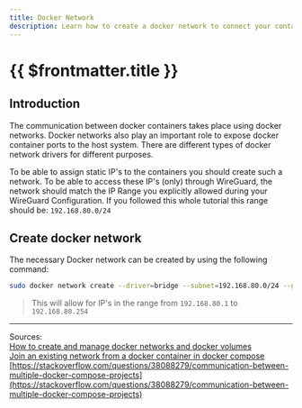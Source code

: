 ```yaml
---
title: Docker Network
description: Learn how to create a docker network to connect your containers.
---
```


# {{ $frontmatter.title }}

## Introduction

The communication between docker containers takes place using docker networks. Docker networks also play an important
role to expose docker container ports to the host system. There are different types of docker network drivers for
different purposes.

To be able to assign static IP's to the containers you should create such a network.
To be able to access these IP's (only) through WireGuard, the network should match the IP Range you explicitly allowed
during your WireGuard Configuration. If you followed this whole tutorial this range should be: `192.168.80.0/24 `

## Create docker network

The necessary Docker network can be created by using the following command:

``` bash
sudo docker network create --driver=bridge --subnet=192.168.80.0/24 --gateway=192.168.80.1 shared-docker-network
```

> This will allow for IP's in the range from `192.168.80.1` to `192.168.80.254`

---
Sources:  
[How to create and manage docker networks and docker volumes](https://webdock.io/en/docs/how-guides/docker-guides/how-to-create-and-manage-docker-networks-and-docker-volumes)  
[Join an existing network from a docker container in docker compose](https://poopcode.com/join-to-an-existing-network-from-a-docker-container-in-docker-compose/)  
[https://stackoverflow.com/questions/38088279/communication-between-multiple-docker-compose-projects](https://stackoverflow.com/questions/38088279/communication-between-multiple-docker-compose-projects)

